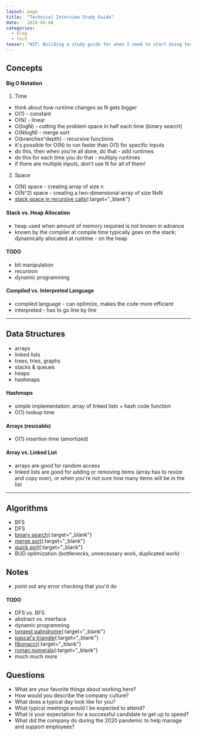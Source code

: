 ```yaml
---
layout: page
title:  "Technical Interview Study Guide"
date:   2020-06-08
categories:
  - blog
  - tech
teaser: "WIP: Building a study guide for when I need to start doing tech interviews again."
---
```


## Concepts

#### Big O Notation
1. Time
* think about how runtime changes as N gets bigger
* O(1) - constant
* O(N) - linear
* O(logN) - cutting the problem space in half each time (binary search)
* O(NlogN) - merge sort
* O(branches^depth) - recursive functions
* it's possible for O(N) to run faster than O(1) for specific inputs
* do this, then when you're all done, do that - add runtimes
* do this for each time you do that - multiply runtimes
* if there are multiple inputs, don't use N for all of them!

2. Space
* O(N) space - creating array of size n
* O(N^2) space - creating a two-dimensional array of size NxN
* [stack space in recursive calls](https://py3.codeskulptor.org/#user307_IR2jhP5XNx_0.py){:target="_blank"}

#### Stack vs. Heap Allocation
* heap used when amount of memory required is not known in advance
* known by the compiler at compile time typically goes on the stack; dynamically allocated at runtime - on the heap

#### TODO
* bit manipulation
* recursion
* dynamic programming

#### Compiled vs. Interpreted Language
* compiled language - can optimize, makes the code more efficient
* interpreted - has to go line by line

***

## Data Structures
* arrays
* linked lists
* trees, tries, graphs
* stacks & queues
* heaps
* hashmaps


#### Hashmaps
* simple implementation: array of linked lists + hash code function
* O(1) lookup time

#### Arrays (resizable)
* O(1) insertion time (amortized)

#### Array vs. Linked List
* arrays are good for random access
* linked lists are good for adding or removing items (array has to resize and copy over), or when you're not sure how many items will be in the list

***

## Algorithms
* BFS
* DFS
* [binary search](http://tpcg.io/ZNXRVT){:target="_blank"}
* [merge sort](http://tpcg.io/K5POW9){:target="_blank"}
* [quick sort](http://tpcg.io/PSACYA){:target="_blank"}
* BUD optimization (bottlenecks, unnecessary work, duplicated work)

## Notes
* point out any error checking that you'd do

#### TODO
* DFS vs. BFS
* abstract vs. interface
* dynamic programming
* [longest palindrome](http://www.codeskulptor.org/#user40_9kU6XL8njr_1.py){:target="_blank"}
* [pascal's triangle](http://www.codeskulptor.org/#user40_RUTIiY3yBb_1.py){:target="_blank"}
* [fibonacci](http://www.codeskulptor.org/#user40_5HpDWjI6xF_1.py){:target="_blank"}
* [roman numerals](https://py3.codeskulptor.org/#user305_bZoAtXI4Pd_0.py){:target="_blank"}
* much much more

## Questions
* What are your favorite things about working here?
* How would you describe the company culture?
* What does a typical day look like for you?
* What typical meetings would I be expected to attend?
* What is your expectation for a successful candidate to get up to speed?
* What did the company do during the 2020 pandemic to help manage and support employees?
